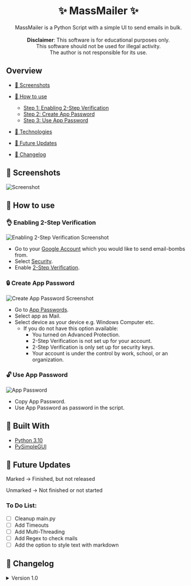 <h1 align="center"><project-name> ✨ MassMailer ✨ </h1>

<p align="center"><project-description>
MassMailer is a Python Script with a simple UI to send emails in bulk. <br/><br/>
<b>Disclaimer</b>: This software is for educational purposes only. <br/> 
This software should not be used for illegal activity. <br/>
The author is not responsible for its use.
</p>

## Overview

- [📸 Screenshots](#-screenshots)
  
- [🧠 How to use](#-how-to-use)
  - [Step 1: Enabling 2-Step Verification](#-enabling-2-step-verification)
  - [Step 2: Create App Password](#-create-app-password)
  - [Step 3: Use App Password](#-use-app-password)
  
- [🤖 Technologies](#-built-with)
  
- [🔮 Future Updates](#-future-updates)
  
- [📝 Changelog](#-changelog)
  
## 📸 Screenshots

![Screenshot](https://raw.githubusercontent.com/GarvinSchaub/MassMailer/master/assets/text.PNG)

## 🧠 How to use

### 👌 Enabling 2-Step Verification
![Enabling 2-Step Verification Screenshot](https://raw.githubusercontent.com/GarvinSchaub/MassMailer/master/assets/68747470733a2f2f692e696d6775722e636f6d2f3174554e7273752e706e67.png)
- Go to your [Google Account](https://myaccount.google.com/) which you would like to send email-bombs from.
- Select [Security](https://myaccount.google.com/security).
- Enable [2-Step Verification](https://myaccount.google.com/signinoptions/two-step-verification).

### 🔒 Create App Password
![Create App Password Screenshot](https://raw.githubusercontent.com/GarvinSchaub/MassMailer/master/assets/68747470733a2f2f692e696d6775722e636f6d2f4b6455354572702e706e67.png)
- Go to [App Passwords](https://myaccount.google.com/apppasswords).
- Select app as Mail.
- Select device as your device e.g. Windows Computer etc.
  - If you do not have this option available:
    - You turned on Advanced Protection.
    - 2-Step Verification is not set up for your account.
    - 2-Step Verification is only set up for security keys.
    - Your account is under the control by work, school, or an organization.

### 🔓 Use App Password
![App Password](https://raw.githubusercontent.com/GarvinSchaub/MassMailer/master/assets/68747470733a2f2f692e696d6775722e636f6d2f6b726b6e3545582e706e67.png)
- Copy App Password.
- Use App Password as password in the script.

## 🤖 Built With

- [Python 3.10](https://www.python.org/)
- [PySimpleGUI](https://github.com/PySimpleGUI/PySimpleGUI)

## 🔮 Future Updates

Marked -> Finished, but not released

Unmarked -> Not finished or not started

### To Do List:
  
- [ ] Cleanup main.py
- [ ] Add Timeouts
- [ ] Add Multi-Threading
- [ ] Add Regex to check mails
- [ ] Add the option to style text with markdown

## 📝 Changelog
  
  <details>
    <summary>Version 1.0</summary>
    
    Initial Release!

  </details>
